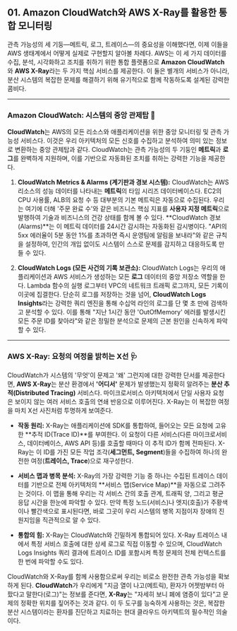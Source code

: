 ## 01. Amazon CloudWatch와 AWS X-Ray를 활용한 통합 모니터링

관측 가능성의 세 기둥—메트릭, 로그, 트레이스—의 중요성을 이해했다면, 이제 이들을 AWS 생태계에서 어떻게 실제로 구현할지 알아볼 차례다. AWS는 이 세 가지 데이터를 수집, 분석, 시각화하고 조치를 취하기 위한 통합 플랫폼으로 **Amazon CloudWatch**와 **AWS X-Ray**라는 두 가지 핵심 서비스를 제공한다. 이 둘은 별개의 서비스가 아니라, 분산 시스템의 복잡한 문제를 해결하기 위해 유기적으로 함께 작동하도록 설계된 강력한 콤비다.

---

### Amazon CloudWatch: 시스템의 중앙 관제탑 📡

**CloudWatch**는 AWS의 모든 리소스와 애플리케이션을 위한 중앙 모니터링 및 관측 가능성 서비스다. 이것은 우리 아키텍처의 모든 신호를 수집하고 분석하여 의미 있는 정보로 변환하는 중앙 관제탑과 같다. CloudWatch는 관측 가능성의 두 기둥인 **메트릭**과 **로그**를 완벽하게 지원하며, 이를 기반으로 자동화된 조치를 취하는 강력한 기능을 제공한다.

1.  **CloudWatch Metrics & Alarms (계기판과 경보 시스템):**
    CloudWatch는 AWS 리소스의 성능 데이터를 나타내는 **메트릭**의 타임 시리즈 데이터베이스다. EC2의 CPU 사용률, ALB의 요청 수 등 대부분의 기본 메트릭은 자동으로 수집된다. 우리는 여기에 더해 '주문 완료 수'와 같은 비즈니스 핵심 지표를 **사용자 지정 메트릭**으로 발행하여 기술과 비즈니스의 건강 상태를 함께 볼 수 있다.
    **CloudWatch 경보(Alarms)**는 이 메트릭 데이터를 24시간 감시하는 자동화된 감시병이다. "API의 5xx 에러율이 5분 동안 1%를 초과하면 즉시 운영팀에 알림을 보내라"와 같은 규칙을 설정하여, 인간의 개입 없이도 시스템이 스스로 문제를 감지하고 대응하도록 만들 수 있다.

2.  **CloudWatch Logs (모든 사건의 기록 보관소):**
    CloudWatch Logs는 우리의 애플리케이션과 AWS 서비스가 생성하는 모든 **로그** 데이터의 중앙 저장소 역할을 한다. Lambda 함수의 실행 로그부터 VPC의 네트워크 트래픽 로그까지, 모든 기록이 이곳에 집결한다.
    단순히 로그를 저장하는 것을 넘어, **CloudWatch Logs Insights**라는 강력한 쿼리 엔진을 통해 수십억 라인의 로그를 단 몇 초 만에 검색하고 분석할 수 있다. 이를 통해 "지난 1시간 동안 'OutOfMemory' 에러를 발생시킨 모든 주문 ID를 찾아라"와 같은 정밀한 분석으로 문제의 근본 원인을 신속하게 파악할 수 있다.

---

### AWS X-Ray: 요청의 여정을 밝히는 X선 🩺

CloudWatch가 시스템의 '무엇'이 문제고 '왜' 그런지에 대한 강력한 단서를 제공한다면, **AWS X-Ray**는 분산 환경에서 **'어디서'** 문제가 발생했는지 정확히 알려주는 **분산 추적(Distributed Tracing)** 서비스다. 마이크로서비스 아키텍처에서 단일 사용자 요청은 보이지 않는 여러 서비스 호출의 연쇄 반응으로 이루어진다. X-Ray는 이 복잡한 여정을 마치 X선 사진처럼 투명하게 보여준다.



* **작동 원리:** X-Ray는 애플리케이션에 SDK를 통합하여, 들어오는 모든 요청에 고유한 **추적 ID(Trace ID)**를 부여한다. 이 요청이 다른 서비스(다른 마이크로서비스, 데이터베이스, AWS API 등)를 호출할 때마다 이 추적 ID가 함께 전파된다. X-Ray는 이 ID를 가진 모든 작업 조각(**세그먼트, Segment**)들을 수집하여 하나의 완전한 여정(**트레이스, Trace**)으로 재구성한다.

* **서비스 맵과 병목 분석:** X-Ray의 가장 강력한 기능 중 하나는 수집된 트레이스 데이터를 기반으로 전체 아키텍처의 **서비스 맵(Service Map)**을 자동으로 그려주는 것이다. 이 맵을 통해 우리는 각 서비스 간의 호출 관계, 트래픽 양, 그리고 평균 응답 시간을 한눈에 파악할 수 있다. 만약 특정 노드(서비스)나 엣지(호출)가 주황색이나 빨간색으로 표시된다면, 바로 그곳이 우리 시스템의 병목 지점이자 장애의 진원지임을 직관적으로 알 수 있다.

* **통합의 힘:** X-Ray는 CloudWatch와 긴밀하게 통합되어 있다. X-Ray 트레이스 내에서 특정 서비스 호출에 대한 상세 로그로 직접 이동할 수 있으며, CloudWatch Logs Insights 쿼리 결과에 트레이스 ID를 포함시켜 특정 문제의 전체 컨텍스트를 한 번에 파악할 수도 있다.

CloudWatch와 X-Ray를 함께 사용함으로써 우리는 비로소 완전한 관측 가능성을 확보하게 된다. **CloudWatch**가 우리에게 "지금 열이 나고(메트릭), 환자가 어젯밤부터 아팠다고 말한다(로그)"는 정보를 준다면, **X-Ray**는 "자세히 보니 폐에 염증이 있다"고 문제의 정확한 위치를 짚어주는 것과 같다. 이 두 도구를 능숙하게 사용하는 것은, 복잡한 분산 시스템이라는 환자를 진단하고 치료하는 현대 클라우드 아키텍트의 필수적인 의술이다.